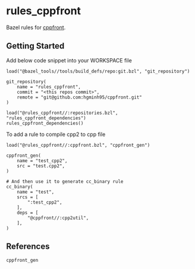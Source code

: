 # rules_cppfront

Bazel rules for [cppfront](https://github.com/hsutter/cppfront).

## Getting Started

Add below code snippet into your WORKSPACE file

```
load("@bazel_tools//tools/build_defs/repo:git.bzl", "git_repository")

git_repository(
    name = "rules_cppfront",
    commit = "<this repos commit>",
    remote = "git@github.com:hgminh95/cppfront.git"
)

load("@rules_cppfront//:repositories.bzl", "rules_cppfront_dependencies")
rules_cppfront_dependencies()
```

To add a rule to compile cpp2 to cpp file

```
load("@rules_cppfront//:cppfront.bzl", "cppfront_gen")

cppfront_gen(
    name = "test_cpp2",
    src = "test.cpp2",
)

# And then use it to generate cc_binary rule
cc_binary(
    name = "test",
    srcs = [
        ":test_cpp2",
    ],
    deps = [
        "@cppfront//:cpp2util",
    ],
)
```

## References

```
cppfront_gen
```
